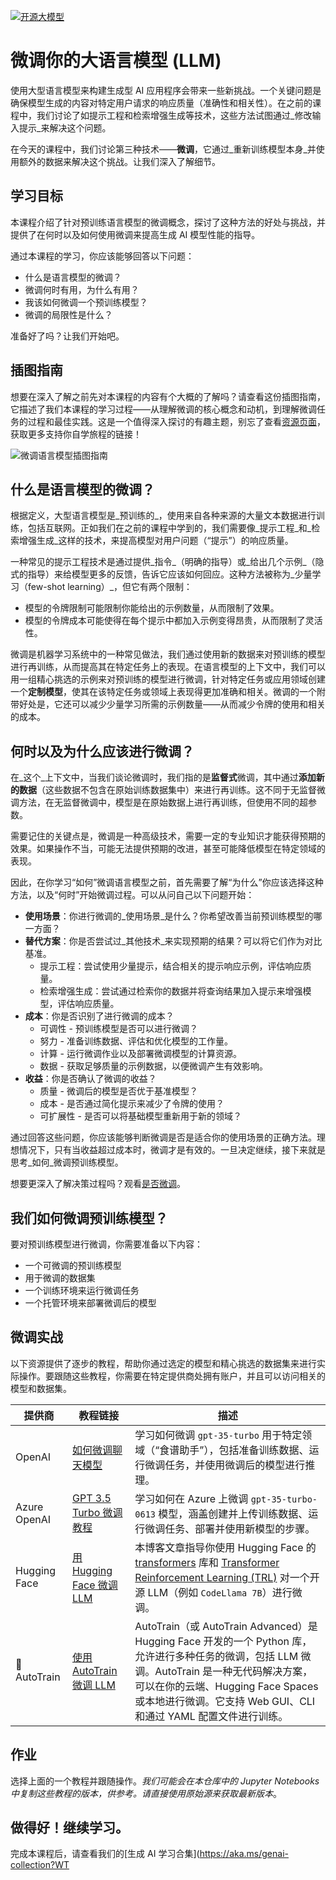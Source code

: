 [![开源大模型](../../img/18-lesson-banner.png?WT.mc_id=academic-105485-koreyst)](https://aka.ms/gen-ai-lesson18-gh?WT.mc_id=academic-105485-koreyst)

# 微调你的大语言模型 (LLM)

使用大型语言模型来构建生成型 AI 应用程序会带来一些新挑战。一个关键问题是确保模型生成的内容对特定用户请求的响应质量（准确性和相关性）。在之前的课程中，我们讨论了如提示工程和检索增强生成等技术，这些方法试图通过_修改输入提示_来解决这个问题。

在今天的课程中，我们讨论第三种技术——**微调**，它通过_重新训练模型本身_并使用额外的数据来解决这个挑战。让我们深入了解细节。

## 学习目标

本课程介绍了针对预训练语言模型的微调概念，探讨了这种方法的好处与挑战，并提供了在何时以及如何使用微调来提高生成 AI 模型性能的指导。

通过本课程的学习，你应该能够回答以下问题：

- 什么是语言模型的微调？
- 微调何时有用，为什么有用？
- 我该如何微调一个预训练模型？
- 微调的局限性是什么？

准备好了吗？让我们开始吧。

## 插图指南

想要在深入了解之前先对本课程的内容有个大概的了解吗？请查看这份插图指南，它描述了我们本课程的学习过程——从理解微调的核心概念和动机，到理解微调任务的过程和最佳实践。这是一个值得深入探讨的有趣主题，别忘了查看[资源页面](../../RESOURCES.md?WT.mc_id=academic-105485-koreyst)，获取更多支持你自学旅程的链接！

![微调语言模型插图指南](../../img/18-fine-tuning-sketchnote.png?WT.mc_id=academic-105485-koreyst)

## 什么是语言模型的微调？

根据定义，大型语言模型是_预训练的_，使用来自各种来源的大量文本数据进行训练，包括互联网。正如我们在之前的课程中学到的，我们需要像_提示工程_和_检索增强生成_这样的技术，来提高模型对用户问题（“提示”）的响应质量。

一种常见的提示工程技术是通过提供_指令_（明确的指导）或_给出几个示例_（隐式的指导）来给模型更多的反馈，告诉它应该如何回应。这种方法被称为_少量学习（few-shot learning）_，但它有两个限制：

- 模型的令牌限制可能限制你能给出的示例数量，从而限制了效果。
- 模型的令牌成本可能使得在每个提示中都加入示例变得昂贵，从而限制了灵活性。

微调是机器学习系统中的一种常见做法，我们通过使用新的数据来对预训练的模型进行再训练，从而提高其在特定任务上的表现。在语言模型的上下文中，我们可以用一组精心挑选的示例来对预训练的模型进行微调，针对特定任务或应用领域创建一个**定制模型**，使其在该特定任务或领域上表现得更加准确和相关。微调的一个附带好处是，它还可以减少少量学习所需的示例数量——从而减少令牌的使用和相关的成本。

## 何时以及为什么应该进行微调？

在_这个_上下文中，当我们谈论微调时，我们指的是**监督式**微调，其中通过**添加新的数据**（这些数据不包含在原始训练数据集中）来进行再训练。这不同于无监督微调方法，在无监督微调中，模型是在原始数据上进行再训练，但使用不同的超参数。

需要记住的关键点是，微调是一种高级技术，需要一定的专业知识才能获得预期的效果。如果操作不当，可能无法提供预期的改进，甚至可能降低模型在特定领域的表现。

因此，在你学习“如何”微调语言模型之前，首先需要了解“为什么”你应该选择这种方法，以及“何时”开始微调过程。可以从问自己以下问题开始：

- **使用场景**：你进行微调的_使用场景_是什么？你希望改善当前预训练模型的哪一方面？
- **替代方案**：你是否尝试过_其他技术_来实现预期的结果？可以将它们作为对比基准。
  - 提示工程：尝试使用少量提示，结合相关的提示响应示例，评估响应质量。
  - 检索增强生成：尝试通过检索你的数据并将查询结果加入提示来增强模型，评估响应质量。
- **成本**：你是否识别了进行微调的成本？
  - 可调性 - 预训练模型是否可以进行微调？
  - 努力 - 准备训练数据、评估和优化模型的工作量。
  - 计算 - 运行微调作业以及部署微调模型的计算资源。
  - 数据 - 获取足够质量的示例数据，以便微调产生有效影响。
- **收益**：你是否确认了微调的收益？
  - 质量 - 微调后的模型是否优于基准模型？
  - 成本 - 是否通过简化提示来减少了令牌的使用？
  - 可扩展性 - 是否可以将基础模型重新用于新的领域？

通过回答这些问题，你应该能够判断微调是否是适合你的使用场景的正确方法。理想情况下，只有当收益超过成本时，微调才是有效的。一旦决定继续，接下来就是思考_如何_微调预训练模型。

想要更深入了解决策过程吗？观看[是否微调](https://www.youtube.com/watch?v=0Jo-z-MFxJs)。

## 我们如何微调预训练模型？

要对预训练模型进行微调，你需要准备以下内容：

- 一个可微调的预训练模型
- 用于微调的数据集
- 一个训练环境来运行微调任务
- 一个托管环境来部署微调后的模型

## 微调实战

以下资源提供了逐步的教程，帮助你通过选定的模型和精心挑选的数据集来进行实际操作。要跟随这些教程，你需要在特定提供商处拥有账户，并且可以访问相关的模型和数据集。

| 提供商       | 教程链接                                                                                                                                                                    | 描述                                                                                                                                                                                                                                                                                                                                                                                                                        |
| ------------ | ---------------------------------------------------------------------------------------------------------------------- | ------------------------------------------------------------------------------------------------------------------------------------------------------------------------------------------------------------------------------------------------------------------------------------------------------------------------------------------------------------------ |
| OpenAI       | [如何微调聊天模型](https://github.com/openai/openai-cookbook/blob/main/examples/How_to_finetune_chat_models.ipynb?WT.mc_id=academic-105485-koreyst)      | 学习如何微调 `gpt-35-turbo` 用于特定领域（“食谱助手”），包括准备训练数据、运行微调任务，并使用微调后的模型进行推理。                                                                                                                                                                                                                                             |
| Azure OpenAI | [GPT 3.5 Turbo 微调教程](https://learn.microsoft.com/azure/ai-services/openai/tutorials/fine-tune?tabs=python-new%2Ccommand-line?WT.mc_id=academic-105485-koreyst) | 学习如何在 Azure 上微调 `gpt-35-turbo-0613` 模型，涵盖创建并上传训练数据、运行微调任务、部署并使用新模型的步骤。                                                                                                                                                                                                                                              |
| Hugging Face | [用 Hugging Face 微调 LLM](https://www.philschmid.de/fine-tune-llms-in-2024-with-trl?WT.mc_id=academic-105485-koreyst)                                          | 本博客文章指导你使用 Hugging Face 的 [transformers](https://huggingface.co/docs/transformers/index?WT.mc_id=academic-105485-koreyst) 库和 [Transformer Reinforcement Learning (TRL)](https://huggingface.co/docs/trl/index?WT.mc_id=academic-105485-koreyst) 对一个开源 LLM（例如 `CodeLlama 7B`）进行微调。                                                                                                                                 |
| 🤗 AutoTrain | [使用 AutoTrain 微调 LLM](https://github.com/huggingface/autotrain-advanced/?WT.mc_id=academic-105485-koreyst)                                                    | AutoTrain（或 AutoTrain Advanced）是 Hugging Face 开发的一个 Python 库，允许进行多种任务的微调，包括 LLM 微调。AutoTrain 是一种无代码解决方案，可以在你的云端、Hugging Face Spaces 或本地进行微调。它支持 Web GUI、CLI 和通过 YAML 配置文件进行训练。                                                                                                           |

## 作业

选择上面的一个教程并跟随操作。_我们可能会在本仓库中的 Jupyter Notebooks 中复制这些教程的版本，供参考。请直接使用原始源来获取最新版本_。

## 做得好！继续学习。

完成本课程后，请查看我们的[生成 AI 学习合集](https://aka.ms/genai-collection?WT
